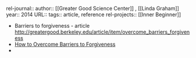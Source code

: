 rel-journal::
author::  [[Greater Good Science Center]] , [[Linda Graham]]
year:: 2014
URL::
tags:: article, reference
rel-projects:: [[Inner Beginner]]
- Barriers to forgiveness - article
  http://greatergood.berkeley.edu/article/item/overcome_barriers_forgiveness
- [How to Overcome Barriers to Forgiveness](https://greatergood.berkeley.edu/article/item/overcome_barriers_forgiveness)
-
